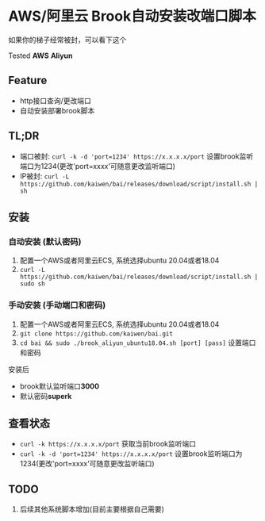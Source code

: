 # AWS/阿里云 Brook自动安装改端口脚本
如果你的梯子经常被封，可以看下这个

Tested **AWS** **Aliyun**

## Feature
+ http接口查询/更改端口
+ 自动安装部署brook脚本

## TL;DR
+ 端口被封: `curl -k -d 'port=1234' https://x.x.x.x/port` 设置brook监听端口为1234(更改'port=xxxx'可随意更改监听端口)
+ IP被封: `curl -L https://github.com/kaiwen/bai/releases/download/script/install.sh | sh`

## 安装
### 自动安装 (默认密码)
1. 配置一个AWS或者阿里云ECS, 系统选择ubuntu 20.04或者18.04
2. `curl -L https://github.com/kaiwen/bai/releases/download/script/install.sh | sudo sh`
### 手动安装 (手动端口和密码)
1. 配置一个AWS或者阿里云ECS, 系统选择ubuntu 20.04或者18.04
2. `git clone https://github.com/kaiwen/bai.git`
3. `cd bai && sudo ./brook_aliyun_ubuntu18.04.sh [port] [pass]` 设置端口和密码

安装后
+ brook默认监听端口**3000**
+ 默认密码**superk**

## 查看状态

+ `curl -k https://x.x.x.x/port` 获取当前brook监听端口
+ `curl -k -d 'port=1234' https://x.x.x.x/port` 设置brook监听端口为1234(更改'port=xxxx'可随意更改监听端口)

## TODO

1. 后续其他系统脚本增加(目前主要根据自己需要)
